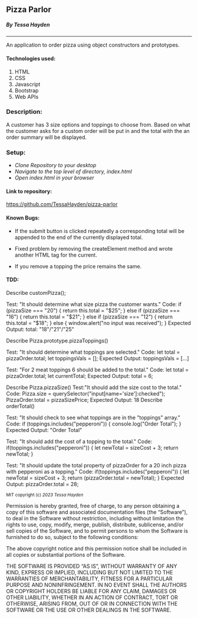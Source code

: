 ## Pizza Parlor 
##### By Tessa Hayden
---

An application to order pizza using object constructors and prototypes.

#### Technologies used:

1. HTML
2. CSS
3. Javascript
4. Bootstrap
5. Web APIs

### Description:

 A customer has 3 size options and toppings to choose from.  Based on what the customer asks for a custom order will be put in and the total with the an order summary will be displayed.

### Setup:

- _Clone Repository to your desktop_
- _Navigate to the top level of directory, index.html_
- _Open index.html in your browser_

#### Link to repository:

https://github.com/TessaHayden/pizza-parlor

#### Known Bugs:

- If the submit button is clicked repeatedly a corresponding total will be appended to the end of the currently displayed total.
* Fixed problem by removing the createElement method and wrote another HTML tag for the current.

- If you remove a topping the price remains the same.

#### TDD:
Describe customPizza();

Test: "It should determine what size pizza the customer wants."
Code: 
if (pizzaSize === "20") {
    return this.total = "$25";
} else if (pizzaSize === "16") {
    return this.total = "$21";
} else if (pizzaSize === "12") {
    return this.total = "$18";
} else {
    window.alert("no input was received");
}
Expected Output: total: "18"/"21"/"25"

Describe Pizza.prototype.pizzaToppings()

Test: "It should determine what toppings are selected."
Code:
let total = pizzaOrder.total;
let toppingsVals = [];
Expected Output: toppingsVals = [...]

Test: "For 2 meat toppings 6 should be added to the total."
Code:
let total = pizzaOrder.total;
let currentTotal;
Expected Output: total = 6;

Describe Pizza.pizzaSize()
Test:"It should add the size cost to the total."
Code:
Pizza.size = querySelector("input[name='size']:checked");
PizzaOrder.total = pizzaSizePrice;
Expected Output: 18
Describe orderTotal()

Test: "It should check to see what toppings are in the "toppings" array."
Code:
if (toppings.includes("pepperoni")) {
    console.log("Order Total");
}
Expected Output: "Order Total"

Test: "It should add the cost of a topping to the total."
Code:
if(toppings.includes("pepperoni")) {
    let newTotal = sizeCost + 3;
    return newTotal;
}

Test: "It should update the total property of pizzaOrder for a 20 inch pizza with pepperoni as a topping."
Code:
if(toppings.includes("pepperoni")) {
    let newTotal = sizeCost + 3;
    return (pizzaOrder.total = newTotal);
}
Expected Output: pizzaOrder.total = 28;


<sub>MIT
copyright (c) _2023_ _Tessa Hayden_

Permission is hereby granted, free of charge, to any person obtaining a copy of this software and associated documentation files (the “Software”), to deal in the Software without restriction, including without limitation the rights to use, copy, modify, merge, publish, distribute, sublicense, and/or sell copies of the Software, and to permit persons to whom the Software is furnished to do so, subject to the following conditions:

The above copyright notice and this permission notice shall be included in all copies or substantial portions of the Software.

THE SOFTWARE IS PROVIDED “AS IS”, WITHOUT WARRANTY OF ANY KIND, EXPRESS OR IMPLIED, INCLUDING BUT NOT LIMITED TO THE WARRANTIES OF MERCHANTABILITY, FITNESS FOR A PARTICULAR PURPOSE AND NONINFRINGEMENT. IN NO EVENT SHALL THE AUTHORS OR COPYRIGHT HOLDERS BE LIABLE FOR ANY CLAIM, DAMAGES OR OTHER LIABILITY, WHETHER IN AN ACTION OF CONTRACT, TORT OR OTHERWISE, ARISING FROM, OUT OF OR IN CONNECTION WITH THE SOFTWARE OR THE USE OR OTHER DEALINGS IN THE SOFTWARE.</sub>